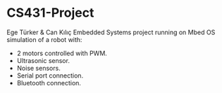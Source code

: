 # CS431-Project
Ege Türker & Can Kılıç
Embedded Systems project running on Mbed OS simulation of a robot with:
- 2 motors controlled with PWM.
- Ultrasonic sensor.
- Noise sensors.
- Serial port connection.
- Bluetooth connection.
